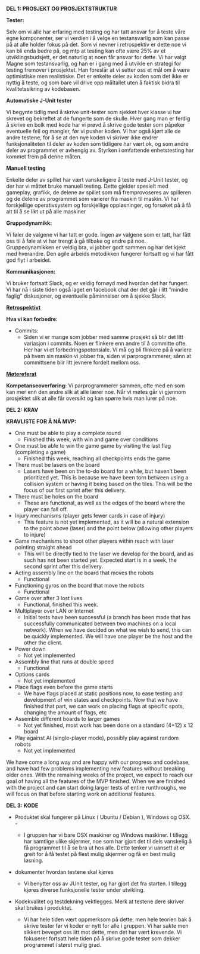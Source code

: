 **DEL 1: PROSJEKT OG PROSJEKTSTRUKTUR**

**Tester:**

Selv om vi alle har erfaring med testing og har tatt ansvar for å teste våre egne komponenter, ser vi verdien i å velge en testansvarlig som kan passe på at alle holder fokus på det. Som vi nevner i retrospektiv er dette noe vi kan bli enda bedre på, og mtp at testing kan ofte være 25% av et utviklingsbudsjett, er det naturlig at noen får ansvar for dette. Vi har valgt Magne som testansvarlig, og han er i gang med å utvikle en strategi for testing fremover i prosjektet. Han foreslår at vi setter oss et mål om å være optimistiske men realistiske. Det er enkelte deler av koden som det ikke er nyttig å teste, og som bare vil drive opp måltallet uten å faktisk bidra til kvalitetssikring av kodebasen. 

**Automatiske J-Unit tester**

Vi begynte tidlig med å skrive unit-tester som sjekket hver klasse vi har skrevet og bekreftet at de fungerte som de skulle. Hver gang man er ferdig å skrive en bolk med kode har vi prøvd å skrive gode tester som påpeker eventuelle feil og mangler, før vi pusher koden. Vi har også kjørt alle de andre testene, for å se at den nye koden vi skriver ikke endrer funksjonaliteten til deler av koden som tidligere har vært ok, og som andre deler av programmet er avhengig av. Styrken i omfattende enhetstesting har kommet frem på denne måten.

**Manuell testing**

Enkelte deler av spillet har vært vanskeligere å teste med J-Unit tester, og der har vi måttet bruke manuell testing. Dette gjelder spesielt med gameplay, grafikk, de delene av spillet som må fremprovoseres av spilleren og de delene av programmet som varierer fra maskin til maskin. Vi har forskjellige operativsystem og forskjellige oppløsninger, og forsøket på å få alt til å se likt ut på alle maskiner 

**Gruppedynamikk:**

Vi føler de valgene vi har tatt er gode. Ingen av valgene som er tatt, har fått oss til å føle at vi har trengt å gå tilbake og endre på noe. Gruppedynamikken er veldig bra, vi jobber godt sammen og har det kjekt med hverandre. Den agile arbeids metodikken fungerer fortsatt og vi har fått god flyt i arbeidet. 

**Kommunikasjonen:**

Vi bruker fortsatt Slack, og er veldig fornøyd med hvordan det har fungert. Vi har nå i siste tiden også laget en facebook chat der det går i litt “mindre faglig” diskusjoner, og eventuelle påminnelser om å sjekke Slack.

[**Retrospektivt**](https://github.com/inf112-v19/The_Terminators/blob/master/Deliverables/Retrospektivt%2028.03docx.pdf)

**Hva vi kan forbedre:**

* Commits: 
  * Siden vi er mange som jobber med samme prosjekt så blir det litt variasjon i commits. Noen er flinkere enn andre til å committe ofte. Her har vi et forbedringspotensiale. Vi må og bli flinkere på å variere på hvem sin maskin vi jobber fra, siden vi parprogrammerer, sånn at committsene blir litt jevnere fordelt mellom oss. 

[**Møtereferat**](https://github.com/inf112-v19/The_Terminators/blob/master/Deliverables/Meetings.md)

**Kompetanseoverføring:**
Vi parprogrammerer sammen, ofte med en som kan mer enn den andre slik at alle lærer noe. Når vi møtes går vi gjennom prosjektet slik at alle får oversikt og kan spørre hvis man lurer på noe. 

**DEL 2: KRAV**

**KRAVLISTE FOR Å NÅ MVP:**

* One must be able to play a complete round 
  * Finished this week, with win and game over conditions
* One must be able to win the game game by visiting the last flag (completing a game)
  * Finished this week, reaching all checkpoints ends the game 
* There must be lasers on the board 
  * Lasers have been on the to-do board for a while, but haven’t been prioritized yet. This is because we have been torn between using a collision system or having it being based on the tiles. This will be the focus of our first sprint after this delivery.
* There must be holes on the board 
  * These are functional, as well as the edges of the board where the player can fall off.
* Injury mechanisms (player gets fewer cards in case of injury) 
  * This feature is not yet implemented, as it will be a natural extension to the point above (laser) and the point below (allowing other players to injure)
* Game mechanisms to shoot other players within reach with laser pointing straight ahead 
  * This will be directly tied to the laser we develop for the board, and as such has not been started yet. Expected start is in a week, the second sprint after this delivery.
* Acting assembly line on the board that moves the robots 
  * Functional
* Functioning gyros on the board that move the robots 
  * Functional
* Game over after 3 lost lives 
  * Functional, finished this week.
* Multiplayer over LAN or Internet 
  * Initial tests have been successful (a branch has been made that has successfully communicated between two machines on a local network). When we have decided on what we wish to send, this can be quickly implemented. We will have one player be the host and the other the client. 
* Power down 
  * Not yet implemented
* Assembly line that runs at double speed 
  * Functional
* Options cards 
  * Not yet implemented
* Place flags even before the game starts 
  * We have flags placed at static positions now, to ease testing and development of win states and checkpoints. Now that we have finished that part, we can work on placing flags at specific spots, changing the amount of flags, etc
* Assemble different boards to larger games
  * Not yet finished, most work has been done on a standard (4+12) x 12 board
* Play against AI (single-player mode), possibly play against random robots 
  * Not yet implemented

We have come a long way and are happy with our progress and codebase, and have had few problems implementing new features without breaking older ones. With the remaining weeks of the project, we expect to reach our goal of having all the features of the MVP finished. When we are finished with the project and can start doing larger tests of entire runthroughs, we will focus on that before starting work on additional features. 


**DEL 3: KODE**

 * Produktet skal fungerer på Linux ( Ubuntu / Debian ), Windows og OSX. -
   * I gruppen har vi bare OSX maskiner og Windows maskiner. I tillegg har samtlige ulike skjermer, noe som har gjort det til dels vanskelig å få programmet til å se bra ut hos alle. Dette tenker vi uansett at er greit for å få testet på flest mulig skjermer og få en best mulig løsning.

* dokumenter hvordan testene skal kjøres
  * Vi benytter oss av JUnit tester, og har gjort det fra starten. I tillegg kjøres diverse funksjonelle tester under utvikling.
  
 
* Kodekvalitet og testdekning vektlegges. Merk at testene dere skriver skal brukes i produktet.
  * Vi har hele tiden vært oppmerksom på dette, men hele teorien bak å skrive tester før vi koder er nytt for alle i gruppen. Vi har sakte men sikkert beveget oss litt mot dette, men det har vært krevende. Vi fokuserer fortsatt hele tiden på å skrive gode tester som dekker programmet i størst mulig grad.



